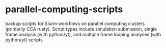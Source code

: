 # parallel-computing-scripts
backup scripts for Slurm workflows on parallel computing clusters (primarily CCA rusty). Script types include simulation submission, single frame analysis (with python/yt), and multiple frame looping analyses (with python/yt) scripts
